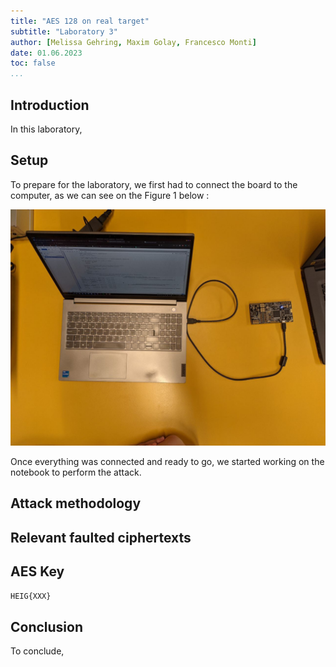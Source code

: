 ```yaml
---
title: "AES 128 on real target"
subtitle: "Laboratory 3"
author: [Melissa Gehring, Maxim Golay, Francesco Monti]
date: 01.06.2023
toc: false
...
```


## Introduction

In this laboratory,

## Setup

To prepare for the laboratory, we first had to connect the board to the computer, as we can see on the Figure 1 below :

![Board setup](img/setup.png)


Once everything was connected and ready to go, we started working on the notebook to perform the attack.

## Attack methodology

## Relevant faulted ciphertexts

## AES Key

`HEIG{XXX}`



## Conclusion

To conclude, 